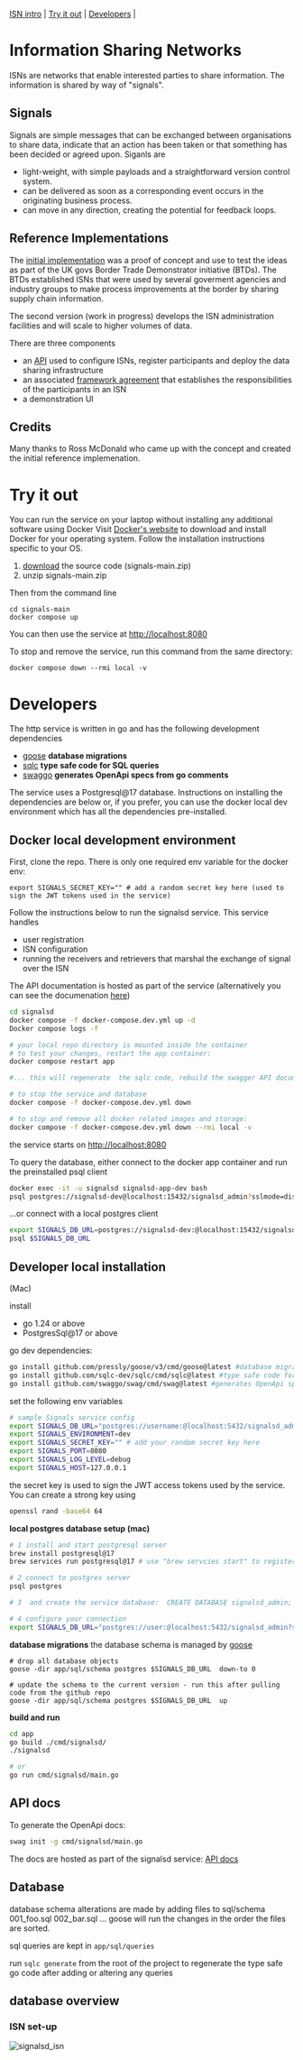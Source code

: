 [ISN intro](#information-sharing-networks) |
[Try it out](#try-it-out) |
[Developers](#developers) |


# Information Sharing Networks
ISNs are networks that enable interested parties to share information. The information is shared by way of "signals".

## Signals

Signals are simple messages that can be exchanged between organisations to share data, indicate that an action has been taken or that something has been decided or agreed upon. Siganls are
- light-weight, with simple payloads and a straightforward version control system. 
- can be delivered as soon as a corresponding event occurs in the originating business process.
- can move in any direction, creating the potential for feedback loops.
  
## Reference Implementations
The [initial implementation](https://github.com/information-sharing-networks/isn-ref-impl) was a proof of concept and use to test the ideas as part of the UK govs Border Trade Demonstrator initiative (BTDs).  The BTDs established ISNs that were used by several goverment agencies and industry groups to make process improvements at the border by sharing supply chain information. 

The second version (work in progress) develops the ISN administration facilities and will scale to higher volumes of data.

There are three components
- an [API](https://nickabs.github.io/signalsd/app/docs/index.html) used to configure ISNs, register participants and deploy the data sharing infrastructure 
- an associated [framework agreement](https://github.com/information-sharing-networks/Framework) that establishes the responsibilities of the participants in an ISN
- a demonstration UI 

## Credits
Many thanks to Ross McDonald who came up with the concept and created the initial reference implemenation.

# Try it out
You can run the service on your laptop without installing any additional software using Docker
Visit [Docker's website](https://docs.docker.com/get-docker) to download and install Docker for your operating system.
Follow the installation instructions specific to your OS.

1. [download](https://github.com/nickabs/signalsd/archive/refs/heads/main.zip) the source code (signals-main.zip)
2. unzip signals-main.zip

Then from the command line 
```
cd signals-main
docker compose up 
```
You can then use the service at [http://localhost:8080](http://localhost:8080)


To stop and remove the service, run this command from the same directory:
```
docker compose down --rmi local -v
```

# Developers
The http service is written in go and has the following development dependencies 
- [goose](https://github.com/pressly/goose) **database migrations**
- [sqlc](https://github/sqlc-dev/sqlc) **type safe code for SQL queries**
- [swaggo](https://github.com/swaggo/swag) **generates OpenApi specs from go comments**

The service uses a Postgresql@17 database. Instructions on installing the dependencies are below or, if you prefer, you can use the docker local dev environment which has all the dependencies pre-installed. 

## Docker local development environment
First, clone the repo. There is only one required env variable for the docker env:
```
export SIGNALS_SECRET_KEY="" # add a random secret key here (used to sign the JWT tokens used in the service)
```

Follow the instructions below to run the signalsd service.  This service handles 
- user registration
- ISN configuration
- running the receivers and retrievers that marshal the exchange of signal over the ISN

The API documentation is hosted as part of the service (alternatively you can see the documenation [here](https://nickabs.github.io/signalsd/app/docs/index.html))

```sh
cd signalsd
docker compose -f docker-compose.dev.yml up -d
Docker compose logs -f

# your local repo directory is mounted inside the container
# to test your changes, restart the app container:
docker compose restart app

#... this will regenerate  the sqlc code, rebuild the swagger API documents and recompile and run the signalsd service based on your latest changes.

# to stop the service and database 
docker compose -f docker-compose.dev.yml down

# to stop and remove all docker related images and storage:
docker compose -f docker-compose.dev.yml down --rmi local -v 
```
the service starts on [http://localhost:8080](http://localhost:8080)

To query the database, either connect to the docker app container and run the preinstalled psql client
```sh
docker exec -it -u signalsd signalsd-app-dev bash
psql postgres://signalsd-dev@localhost:15432/signalsd_admin?sslmode=disable
```

...or connect with a local postgres client
```sh
export SIGNALS_DB_URL=postgres://signalsd-dev:@localhost:15432/signalsd_admin?sslmode=disable
psql $SIGNALS_DB_URL
```

## Developer local installation
(Mac)

install
- go 1.24 or above
- PostgresSql@17 or above

go dev dependencies:
``` bash
go install github.com/pressly/goose/v3/cmd/goose@latest #database migrations 
go install github.com/sqlc-dev/sqlc/cmd/sqlc@latest #type safe code for SQL queries
go install github.com/swaggo/swag/cmd/swag@latest #generates OpenApi specs from go comments

```

set the following env variables
``` bash
# sample Signals service config
export SIGNALS_DB_URL="postgres://username:@localhost:5432/signalsd_admin?sslmode=disable" # on mac, username is your login username
export SIGNALS_ENVIRONMENT=dev
export SIGNALS_SECRET_KEY="" # add your random secret key here
export SIGNALS_PORT=8080
export SIGNALS_LOG_LEVEL=debug
export SIGNALS_HOST=127.0.0.1
```

the secret key is used to sign the JWT access tokens used by the service.  You can create a strong key using
``` bash
openssl rand -base64 64
```

**local postgres database setup (mac)**
``` bash
# 1 install and start postgresql server
brew install postgresql@17
brew services run postgresql@17 # use "brew servcies start" to register the service to start at login

# 2 connect to postgres server
psql postgres

# 3  and create the service database:  CREATE DATABASE signalsd_admin;

# 4 configure your connection 
export SIGNALS_DB_URL="postgres://user:@localhost:5432/signalsd_admin?sslmode=disable"
```

**database migrations**
the database schema is managed by [goose](https://github.com/pressly/goose)
```
# drop all database objects
goose -dir app/sql/schema postgres $SIGNALS_DB_URL  down-to 0

# update the schema to the current version - run this after pulling code from the github repo
goose -dir app/sql/schema postgres $SIGNALS_DB_URL  up
```


**build and run**
``` bash
cd app
go build ./cmd/signalsd/
./signalsd

# or
go run cmd/signalsd/main.go
```

## API docs
To generate the OpenApi docs:
```bash
swag init -g cmd/signalsd/main.go 
```
The docs are hosted as part of the signalsd service: [API docs](http://localhost:8080/docs)

## Database 
database schema alterations are made by adding files to sql/schema
001_foo.sql
002_bar.sql 
...
goose will run the changes in the order the files are sorted.

sql queries are kept in
`app/sql/queries`

run `sqlc generate` from the root of the project to regenerate the type safe go code after adding or altering any queries



## database overview
### ISN set-up

![signalsd_isn](https://github.com/user-attachments/assets/484dc2e1-7c79-4948-9bbb-3bbe0c5a8f81)
